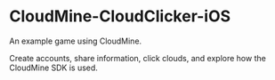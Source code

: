 CloudMine-CloudClicker-iOS
==========================

An example game using CloudMine.

Create accounts, share information, click clouds, and explore how the CloudMine SDK is used.
